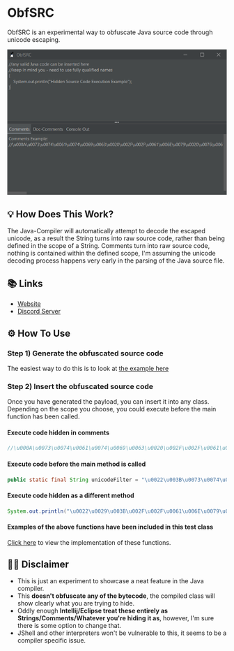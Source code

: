# ObfSRC
ObfSRC is an experimental way to obfuscate Java source code through unicode escaping.

![A screenshot of ObfSRC-GUI](.github/screenshot.png "Screenshot")

## 💡 How Does This Work?
The Java-Compiler will automatically attempt to decode the escaped unicode, as a result the String turns into raw source code, rather than being defined in the scope of a String.
Comments turn into raw source code, nothing is contained within the defined scope, I'm assuming the unicode decoding process happens very early in the parsing of the Java source file.

## 📚 Links
* [Website](https://konloch.com/ObfSRC/)
* [Discord Server](https://discord.gg/aexsYpfMEf)

## ⚙️ How To Use
### Step 1) Generate the obfuscated source code
The easiest way to do this is to look at [the example here](https://github.com/Konloch/ObfSRC/blob/main/src/test/java/com/konloch/TestObfSRC.java)

### Step 2) Insert the obfuscated source code
Once you have generated the payload, you can insert it into any class. Depending on the scope you choose, you could execute before the main function has been called.

#### Execute code hidden in comments
```java
//\u000A\u0073\u0074\u0061\u0074\u0069\u0063\u0020\u002F\u002F\u0061\u006E\u0079\u0020\u0076\u0061\u006C\u0069\u0064\u0020\u004A\u0061\u0076\u0061\u0020\u0063\u006F\u0064\u0065\u0020\u0063\u0061\u006E\u0020\u0062\u0065\u0020\u0069\u006E\u0073\u0065\u0072\u0074\u0065\u0064\u0020\u0068\u0065\u0072\u0065\u000D\u000A\u002F\u002F\u006B\u0065\u0065\u0070\u0020\u0069\u006E\u0020\u006D\u0069\u006E\u0064\u0020\u0079\u006F\u0075\u0020\u002D\u0020\u006E\u0065\u0065\u0064\u0020\u0074\u006F\u0020\u0075\u0073\u0065\u0020\u0066\u0075\u006C\u006C\u0079\u0020\u0071\u0075\u0061\u006C\u0069\u0066\u0069\u0065\u0064\u0020\u006E\u0061\u006D\u0065\u0073\u000D\u000A\u007B\u000D\u000A\u0020\u0020\u0020\u0020\u0053\u0079\u0073\u0074\u0065\u006D\u002E\u006F\u0075\u0074\u002E\u0070\u0072\u0069\u006E\u0074\u006C\u006E\u0028\u0022\u0048\u0069\u0064\u0064\u0065\u006E\u0020\u0053\u006F\u0075\u0072\u0063\u0065\u0020\u0043\u006F\u0064\u0065\u0020\u0045\u0078\u0065\u0063\u0075\u0074\u0069\u006F\u006E\u0020\u0045\u0078\u0061\u006D\u0070\u006C\u0065\u0022\u0029\u003B\u000D\u000A\u007D\u002F\u002F
```

#### Execute code before the main method is called
```java
public static final String unicodeFilter = "\u0022\u003B\u0073\u0074\u0061\u0074\u0069\u0063\u0020\u002F\u002F\u0061\u006E\u0079\u0020\u0076\u0061\u006C\u0069\u0064\u0020\u004A\u0061\u0076\u0061\u0020\u0063\u006F\u0064\u0065\u0020\u0063\u0061\u006E\u0020\u0062\u0065\u0020\u0069\u006E\u0073\u0065\u0072\u0074\u0065\u0064\u0020\u0068\u0065\u0072\u0065\u000D\u000A\u002F\u002F\u006B\u0065\u0065\u0070\u0020\u0069\u006E\u0020\u006D\u0069\u006E\u0064\u0020\u0079\u006F\u0075\u0020\u002D\u0020\u006E\u0065\u0065\u0064\u0020\u0074\u006F\u0020\u0075\u0073\u0065\u0020\u0066\u0075\u006C\u006C\u0079\u0020\u0071\u0075\u0061\u006C\u0069\u0066\u0069\u0065\u0064\u0020\u006E\u0061\u006D\u0065\u0073\u000D\u000A\u007B\u000D\u000A\u0020\u0020\u0020\u0020\u0053\u0079\u0073\u0074\u0065\u006D\u002E\u006F\u0075\u0074\u002E\u0070\u0072\u0069\u006E\u0074\u006C\u006E\u0028\u0022\u0048\u0069\u0064\u0064\u0065\u006E\u0020\u0053\u006F\u0075\u0072\u0063\u0065\u0020\u0043\u006F\u0064\u0065\u0020\u0045\u0078\u0065\u0063\u0075\u0074\u0069\u006F\u006E\u0020\u0045\u0078\u0061\u006D\u0070\u006C\u0065\u0022\u0029\u003B\u000D\u000A\u007D\u002F\u002F";
```

#### Execute code hidden as a different method
```java
System.out.println("\u0022\u0029\u003B\u002F\u002F\u0061\u006E\u0079\u0020\u0076\u0061\u006C\u0069\u0064\u0020\u004A\u0061\u0076\u0061\u0020\u0063\u006F\u0064\u0065\u0020\u0063\u0061\u006E\u0020\u0062\u0065\u0020\u0069\u006E\u0073\u0065\u0072\u0074\u0065\u0064\u0020\u0068\u0065\u0072\u0065\u000D\u000A\u002F\u002F\u006B\u0065\u0065\u0070\u0020\u0069\u006E\u0020\u006D\u0069\u006E\u0064\u0020\u0079\u006F\u0075\u0020\u002D\u0020\u006E\u0065\u0065\u0064\u0020\u0074\u006F\u0020\u0075\u0073\u0065\u0020\u0066\u0075\u006C\u006C\u0079\u0020\u0071\u0075\u0061\u006C\u0069\u0066\u0069\u0065\u0064\u0020\u006E\u0061\u006D\u0065\u0073\u000D\u000A\u007B\u000D\u000A\u0020\u0020\u0020\u0020\u0053\u0079\u0073\u0074\u0065\u006D\u002E\u006F\u0075\u0074\u002E\u0070\u0072\u0069\u006E\u0074\u006C\u006E\u0028\u0022\u0048\u0069\u0064\u0064\u0065\u006E\u0020\u0053\u006F\u0075\u0072\u0063\u0065\u0020\u0043\u006F\u0064\u0065\u0020\u0045\u0078\u0065\u0063\u0075\u0074\u0069\u006F\u006E\u0020\u0045\u0078\u0061\u006D\u0070\u006C\u0065\u0022\u0029\u003B\u000D\u000A\u007D\u002F\u002F");
```

#### Examples of the above functions have been included in this test class
[Click here](https://github.com/Konloch/ObfSRC/blob/main/src/test/java/com/konloch/TestObfSRCImpl.java) to view the implementation of these functions.

## 👨‍💻 Disclaimer
+ This is just an experiment to showcase a neat feature in the Java compiler.
+ This **doesn't obfuscate any of the bytecode**, the compiled class will show clearly what you are trying to hide.
+ Oddly enough **Intellij/Eclipse treat these entirely as Strings/Comments/Whatever you're hiding it as**, however, I'm sure there is some option to change that.
+ JShell and other interpreters won't be vulnerable to this, it seems to be a compiler specific issue.
